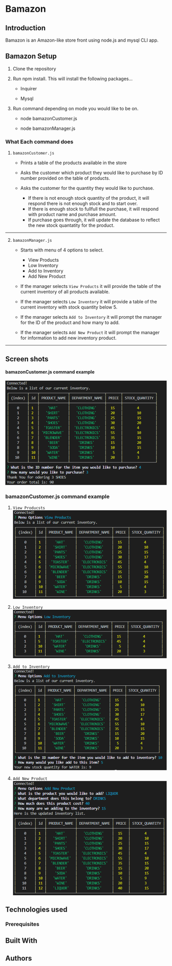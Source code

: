 # Bamazon

## Introduction

Bamazon is an Amazon-like store front using node.js and mysql CLI app. 

## Bamazon Setup

1. Clone the repository
2. Run npm install. This will install the following packages...

    * Inquirer

    * Mysql
3. Run command depending on mode you would like to be on. 

    * node bamazonCustomer.js

    * node bamazonManager.js

### What Each command does

1. `bamazonCustomer.js`

    * Prints a table of the products available in the store

    * Asks the customer which product they would like to purchase by ID number provided on the table of products.

    * Asks the customer for the quantity they would like to purchase.

        * If there is not enough stock quantity of the product, it will respond there is not enough stock and to start over.
        * If there is enough stock to fullfull the purchase, it will respond with product name and purchase amount. 
        * If purchase goes through, it will update the database to reflect the new stock quantatity for the product.

-----------------------

2. `bamazonManager.js`

    * Starts with menu of 4 options to select.
        * View Products
        * Low Inventory
        * Add to Inventory
        * Add New Product

    * If the manager selects `View Products` it will provide the table of the current inventory of all products available.

    * If the manager selects `Low Inventory` it will provide a table of the current inventory with stock quantity below 5.

    * If the manager selects `Add to Inventory` it will prompt the manager for the ID of the product and how many to add.

    * If the manager selects `Add New Product` it will prompt the manager for information to add new inventory product. 

-----------------------

## Screen shots

#### bamazonCustomer.js command example
![bamazonCustomer](./images/customer.PNG "bamazonCustomer")

### bamazonCustomer.js command example
1. `View Producsts`
![View Products](./images/manager_view_products.PNG "View Products")

2. `Low Inventory`
![Low Inventory](./images/manager_low_inventory.PNG "Low Inventory")

3. `Add to Inventory`
![Add Inventory](./images/manager_add_inventory.PNG "Add Inventory")

4. `Add New Product`
![Add Product](./images/manager_add_product.PNG "Add New Product")

## Technologies used

### Prerequisites

## Built With

## Authors